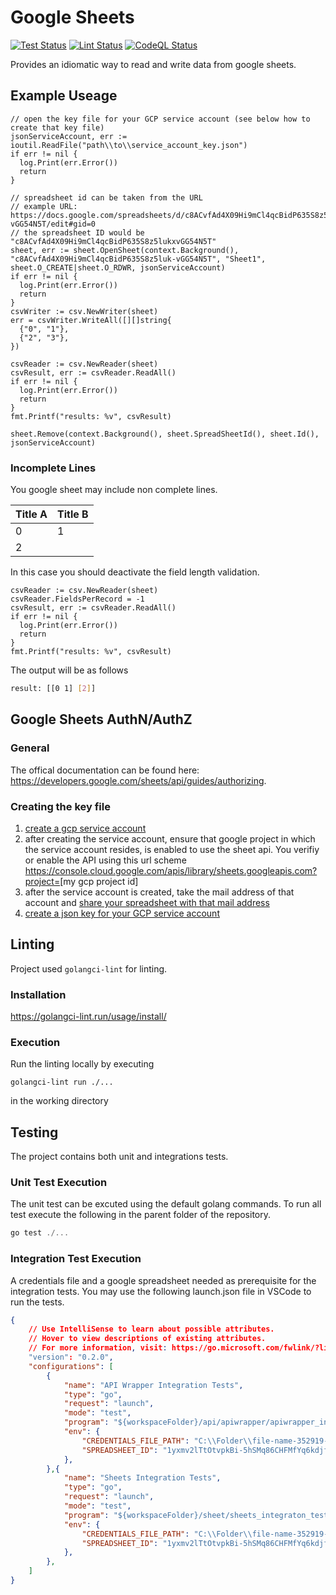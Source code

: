 # Google Sheets

[![Test Status](https://github.com/jo-hoe/google-sheets/workflows/test/badge.svg)](https://github.com/jo-hoe/google-sheets/actions?workflow=test)
[![Lint Status](https://github.com/jo-hoe/google-sheets/workflows/lint/badge.svg)](https://github.com/jo-hoe/google-sheets/actions?workflow=lint)
[![CodeQL Status](https://github.com/jo-hoe/google-sheets/workflows/CodeQL/badge.svg)](https://github.com/jo-hoe/google-sheets/actions?workflow=CodeQL)

Provides an idiomatic way to read and write data from google sheets.

## Example Useage

```golang
// open the key file for your GCP service account (see below how to create that key file)
jsonServiceAccount, err := ioutil.ReadFile("path\\to\\service_account_key.json")
if err != nil {
  log.Print(err.Error())
  return
}

// spreadsheet id can be taken from the URL
// example URL: https://docs.google.com/spreadsheets/d/c8ACvfAd4X09Hi9mCl4qcBidP635S8z5luk-vGG54N5T/edit#gid=0
// the spreadsheet ID would be "c8ACvfAd4X09Hi9mCl4qcBidP635S8z5lukxvGG54N5T"
sheet, err := sheet.OpenSheet(context.Background(), "c8ACvfAd4X09Hi9mCl4qcBidP635S8z5luk-vGG54N5T", "Sheet1", sheet.O_CREATE|sheet.O_RDWR, jsonServiceAccount)
if err != nil {
  log.Print(err.Error())
  return
}
csvWriter := csv.NewWriter(sheet)
err = csvWriter.WriteAll([][]string{
  {"0", "1"},
  {"2", "3"},
})

csvReader := csv.NewReader(sheet)
csvResult, err := csvReader.ReadAll()
if err != nil {
  log.Print(err.Error())
  return
}
fmt.Printf("results: %v", csvResult)

sheet.Remove(context.Background(), sheet.SpreadSheetId(), sheet.Id(), jsonServiceAccount)
```

### Incomplete Lines

You google sheet may include non complete lines.

|Title A|Title B|
|-------|-------|
|0|1|
|2| |

In this case you should deactivate the field length validation.

```golang
csvReader := csv.NewReader(sheet)
csvReader.FieldsPerRecord = -1
csvResult, err := csvReader.ReadAll()
if err != nil {
  log.Print(err.Error())
  return
}
fmt.Printf("results: %v", csvResult)
```

The output will be as follows

```bash
result: [[0 1] [2]]
```

## Google Sheets AuthN/AuthZ

### General

The offical documentation can be found here: <https://developers.google.com/sheets/api/guides/authorizing>.

### Creating the key file

1. [create a gcp service account](https://cloud.google.com/iam/docs/creating-managing-service-accounts#creating)
2. after creating the service account, ensure that google project in which the service account resides, is enabled to use the sheet api. You verifiy or enable the API using this url scheme <https://console.cloud.google.com/apis/library/sheets.googleapis.com?project=>[my gcp project id]
3. after the service account is created, take the mail address of that account and [share your spreadsheet with that mail address](https://support.google.com/a/users/answer/9305987?hl=en#)
4. [create a json key for your GCP service account](https://cloud.google.com/iam/docs/creating-managing-service-account-keys#creating)
  
## Linting

Project used `golangci-lint` for linting.

### Installation

<https://golangci-lint.run/usage/install/>

### Execution

Run the linting locally by executing

```cli
golangci-lint run ./...
```

in the working directory

## Testing

The project contains both unit and integrations tests.

### Unit Test Execution

The unit test can be excuted using the default golang commands. To run all test execute the following in the parent folder of the repository.

```powershell
go test ./...
```

### Integration Test Execution

A credentials file and a google spreadsheet needed as prerequisite for the integration tests. You may use the following launch.json file in VSCode to run the tests.

```json
{
    // Use IntelliSense to learn about possible attributes.
    // Hover to view descriptions of existing attributes.
    // For more information, visit: https://go.microsoft.com/fwlink/?linkid=830387
    "version": "0.2.0",
    "configurations": [
        {
            "name": "API Wrapper Integration Tests",
            "type": "go",
            "request": "launch",
            "mode": "test",
            "program": "${workspaceFolder}/api/apiwrapper/apiwrapper_integration_test.go",
            "env": {
                "CREDENTIALS_FILE_PATH": "C:\\Folder\\file-name-352919-3f8fa23b9bba.json",
                "SPREADSHEET_ID": "1yxmv2lTtOtvpkBi-5hSMq86CHFMfYq6kdjfasudfasih"
            },
        },{
            "name": "Sheets Integration Tests",
            "type": "go",
            "request": "launch",
            "mode": "test",
            "program": "${workspaceFolder}/sheet/sheets_integraton_test.go",
            "env": {
                "CREDENTIALS_FILE_PATH": "C:\\Folder\\file-name-352919-3f8fa23b9bba.json",
                "SPREADSHEET_ID": "1yxmv2lTtOtvpkBi-5hSMq86CHFMfYq6kdjfasudfasih"
            },
        },
    ]
}
```
